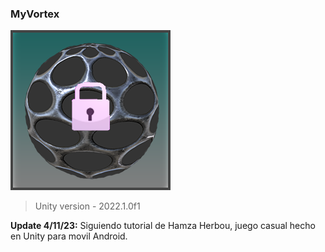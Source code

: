 ### MyVortex

![](https://github.com/camilo1962/MyVortex/blob/main/Assets/Sprites/Balls/6.png)

> Unity version - 2022.1.0f1

**Update 4/11/23:** Siguiendo tutorial de Hamza Herbou, juego casual hecho en Unity para movil Android.
